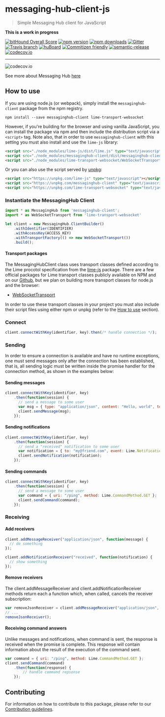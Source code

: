 # messaging-hub-client-js
> Simple Messaging Hub client for JavaScript

**This is a work in progress**

[![bitHound Overall Score](https://www.bithound.io/github/takenet/messaginghub-client-js/badges/score.svg)](https://www.bithound.io/github/takenet/messaginghub-client-js)
[![npm version](https://img.shields.io/npm/v/messaginghub-client.svg?style=flat-square)](https://www.npmjs.com/package/messaginghub-client)
[![npm downloads](https://img.shields.io/npm/dm/messaginghub-client.svg?style=flat-square)](https://www.npmjs.com/package/messaginghub-client) [![Gitter](https://img.shields.io/gitter/room/nwjs/nw.js.svg?style=flat-square)](https://gitter.im/takenet/messaginghub-client-js)
[![Travis branch](https://img.shields.io/travis/rust-lang/rust/master.svg?style=flat-square)](https://travis-ci.org/takenet/messaginghub-client-js)
[![huBoard](https://img.shields.io/badge/board-tasks-green.svg?style=flat-square)](https://huboard.com/takenet/messaginghub-client-js/#/)
[![Commitizen friendly](https://img.shields.io/badge/commitizen-friendly-brightgreen.svg?style=flat-square)](http://commitizen.github.io/cz-cli/)
[![semantic-release](https://img.shields.io/badge/%20%20%F0%9F%93%A6%F0%9F%9A%80-semantic--release-e10079.svg?style=flat-square)](https://github.com/semantic-release/semantic-release)
[![codecov.io](https://codecov.io/github/takenet/messaginghub-client-js/coverage.svg?branch=develop)](https://codecov.io/github/takenet/messaginghub-client-js?branch=develop)

--------

![codecov.io](https://codecov.io/github/takenet/messaginghub-client-js/branch.svg?branch=develop)

See more about Messaging Hub [here](http://messaginghub.io/)

## How to use
If you are using node.js (or webpack), simply install the `messaginghub-client` package from the npm registry.

    npm install --save messaginghub-client lime-transport-websocket

However, if you're building for the browser and using vanilla JavaScript, you can install the package via npm and then include the distribution script via a `<script>` tag. Note also, that in order to use `messaginghub-client` with this setting you must also install and use the `lime-js` library:
```html
<script src="./node_modules/lime-js/dist/lime.js" type="text/javascript"></script>
<script src="./node_modules/messaginghub-client/dist/messaginghub-client.js" type="text/javascript"></script>
<script src="./node_modules/lime-transport-websocket/WebSocketTransport.js" type="text/javascript"></script>
```

Or you can also use the script served by [unpkg](https://unpkg.com):
```html
<script src="https://unpkg.com/lime-js" type="text/javascript"></script>
<script src="https://unpkg.com/messaginghub-client" type="text/javascript"></script>
<script src="https://unpkg.com/lime-transport-websocket" type="text/javascript"></script>
```

### Instantiate the MessagingHub Client
```javascript
import * as MessagingHub from 'messaginghub-client';
import * as WebSocketTransport from 'lime-transport-websocket'

let client = new MessagingHub.ClientBuilder()
    .withIdentifier(IDENTIFIER)
    .withAccessKey(ACCESS_KEY)
    .withTransportFactory(() => new WebSocketTransport())
    .build();
```

#### Transport packages

The MessagingHubClient class uses transport classes defined according to the Lime procotol specification from the [lime-js](https://github.com/takenet/lime-js) package. There are a few official packages for Lime transport classes publicly available on NPM and on our [Github](https://github.com/takenet), but we plan on building more transport classes for node.js and the browser:
- [WebSocketTransport](https://github.com/takenet/lime-transport-websocket)

In order to use these transport classes in your project you must also include their script files using either npm or unpkg (refer to the [How to use](#how-to-use) section).

### Connect
```javascript
client.connectWithKey(identifier, key).then(/* handle connection */);
```

### Sending
In order to ensure a connection is available and have no runtime exceptions,
one must send messages only after the connection has been established, that is,
all sending logic must be written inside the promise handler for the connection method,
as shown in the examples below:

#### Sending messages
```javascript
client.connectWithKey(identifier, key)
    .then(function(session) {
      // send a message to some user
      var msg = { type: "application/json", content: "Hello, world", to: "my@friend.com" };
      client.sendMessage(msg);
    });
```

#### Sending notifications
```javascript
client.connectWithKey(identifier, key)
    .then(function(session) {
      // send a "received" notification to some user
      var notification = { to: "my@friend.com", event: Lime.NotificationEvent.RECEIVED };
      client.sendNotification(notification);
    });
```

#### Sending commands
```javascript
client.connectWithKey(identifier, key)
    .then(function(session) {
      // send a message to some user
      var command = { uri: "/ping", method: Lime.CommandMethod.GET };
      client.sendCommand(command);
    });
```

### Receiving
#### Add receivers
```javascript
client.addMessageReceiver("application/json", function(message) {
  // do something
});

client.addNotificationReceiver("received", function(notification) {
  // show something
});
```

#### Remove receivers
The client.addMessageReceiver and client.addNotificationReceiver methods return each a function which, when called, cancels the receiver subscription:

```javascript
var removeJsonReceiver = client.addMessageReceiver("application/json", handleJson);
// ...
removeJsonReceiver();
```

#### Receiving command answers
Unlike messages and notifications, when command is sent, the response is received when the promise is complete. This response will contain information about the result of the execution of the command sent.

```javascript
var command = { uri: "/ping", method: Lime.CommandMethod.GET };
client.sendCommand(command)
    .then(function(response) {
        // handle command repsonse
    });
```

## Contributing

For information on how to contribute to this package, please refer to our [Contribution guidelines](https://github.com/takenet/messaginghub-client-js/blob/master/CONTRIBUTING.md).
